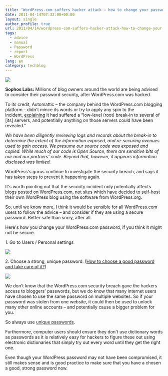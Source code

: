 ```yaml
---
title: "WordPress.com suffers hacker attack – how to change your password"
date: 2011-04-14T07:32:00+00:00
layout: single
author_profile: true
url: 2011/04/14/wordpress-com-suffers-hacker-attack-how-to-change-your-password/
tags:
  - advice
  - manual
  - Password
  - report
  - WordPress
lang: en
category: techblog
---
```

[![](http://1.bp.blogspot.com/-M4hHNzGu-nk/TaXbdZIuHBI/AAAAAAAAD1Y/Zu38oSLhxAg/s200/wordpress.png)](http://1.bp.blogspot.com/-M4hHNzGu-nk/TaXbdZIuHBI/AAAAAAAAD1Y/Zu38oSLhxAg/s1600/wordpress.png)

**Sophos Labs:** Millions of blog owners around the world are being advised to consider their password security, after WordPress.com was hacked.

To its credit, Automattic – the company behind the WordPress.com blogging platform – didn't mince its words or try to apply any spin to the incident, [explaining](http://en.blog.wordpress.com/2011/04/13/security/) it had suffered a “low-level (root) break-in to several of \[its\] servers, and potentially anything on those servers could have been revealed.”

_We have been diligently reviewing logs and records about the break-in to determine the extent of the information exposed, and re-securing avenues used to gain access. We presume our source code was exposed and copied. While much of our code is Open Source, there are sensitive bits of our and our partners’ code. Beyond that, however, it appears information disclosed was limited._

WordPress's gurus continue to investigate the security breach, and says it has taken steps to prevent it happening again.

It's worth pointing out that the security incident only potentially affects blogs posted on WordPress.com, not sites which have decided to self-host their own WordPress blog using the software from WordPress.org.

So, until we know more, I think it would be sensible for all WordPress.com users to follow the advice – and consider if they are using a secure password. Better safe than sorry, after all.

Here's how you change your WordPress.com password, if you think it might not be secure.

1\. Go to Users / Personal settings

[![](http://4.bp.blogspot.com/-Flvm3bAqWl0/TaabP99CAjI/AAAAAAAAD1o/wbJVweCGNNQ/s1600/wordpress-personal-settings.jpg)](http://4.bp.blogspot.com/-Flvm3bAqWl0/TaabP99CAjI/AAAAAAAAD1o/wbJVweCGNNQ/s1600/wordpress-personal-settings.jpg)

2. Choose a strong, unique password. ([How to choose a good password and take care of it?](/en/knowledge-base/security/passwords))

[![](http://4.bp.blogspot.com/-fok5lmB1eDs/TaabOjljRoI/AAAAAAAAD1k/Tnunft1egRc/s1600/wordpress-password.jpg)](http://4.bp.blogspot.com/-fok5lmB1eDs/TaabOjljRoI/AAAAAAAAD1k/Tnunft1egRc/s1600/wordpress-password.jpg)

We don't know that the WordPress.com security breach gave the hackers access to bloggers' passwords, but we do know that many internet users have chosen to use the same password on multiple websites. So if your password was stolen from one website, it could then be used to unlock many other online accounts – and potentially cause a bigger problem for you.

So always use [unique passwords](/en/knowledge-base/security/passwords).

Furthermore, computer users should ensure they don't use dictionary words as passwords as it is relatively easy for hackers to figure these out using electronic dictionaries that simply try out every word until they get the right one.

Even though your WordPress password may not have been compromised, it still makes sense and is good practice to make sure that you have a chosen a good, strong password now.